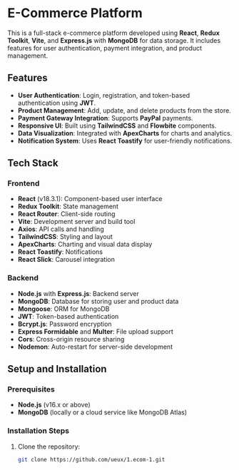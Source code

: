 # E-Commerce Platform

This is a full-stack e-commerce platform developed using **React**, **Redux Toolkit**, **Vite**, and **Express.js** with **MongoDB** for data storage. It includes features for user authentication, payment integration, and product management.

## Features

- **User Authentication**: Login, registration, and token-based authentication using **JWT**.
- **Product Management**: Add, update, and delete products from the store.
- **Payment Gateway Integration**: Supports **PayPal** payments.
- **Responsive UI**: Built using **TailwindCSS** and **Flowbite** components.
- **Data Visualization**: Integrated with **ApexCharts** for charts and analytics.
- **Notification System**: Uses **React Toastify** for user-friendly notifications.

## Tech Stack

### Frontend

- **React** (v18.3.1): Component-based user interface
- **Redux Toolkit**: State management
- **React Router**: Client-side routing
- **Vite**: Development server and build tool
- **Axios**: API calls and handling
- **TailwindCSS**: Styling and layout
- **ApexCharts**: Charting and visual data display
- **React Toastify**: Notifications
- **React Slick**: Carousel integration

### Backend

- **Node.js** with **Express.js**: Backend server
- **MongoDB**: Database for storing user and product data
- **Mongoose**: ORM for MongoDB
- **JWT**: Token-based authentication
- **Bcrypt.js**: Password encryption
- **Express Formidable** and **Multer**: File upload support
- **Cors**: Cross-origin resource sharing
- **Nodemon**: Auto-restart for server-side development

## Setup and Installation

### Prerequisites

- **Node.js** (v16.x or above)
- **MongoDB** (locally or a cloud service like MongoDB Atlas)

### Installation Steps

1. Clone the repository:

   ```bash
   git clone https://github.com/ueux/1.ecom-1.git
